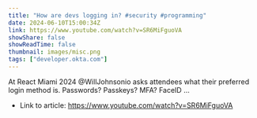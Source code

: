 ```yaml
---
title: "How are devs logging in? #security #programming"
date: 2024-06-10T15:00:34Z
link: https://www.youtube.com/watch?v=SR6MiFguoVA
showShare: false
showReadTime: false
thumbnail: images/misc.png
tags: ["developer.okta.com"]
---
```

At React Miami 2024 @WillJohnsonio asks attendees what their preferred login method is. Passwords? Passkeys? MFA? FaceID ...

- Link to article: https://www.youtube.com/watch?v=SR6MiFguoVA